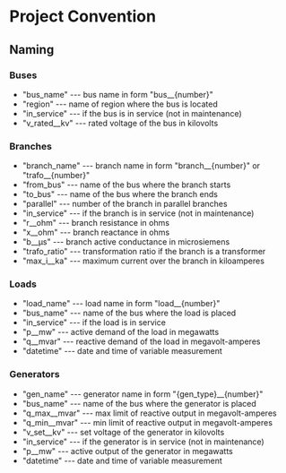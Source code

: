 # Project Convention

## Naming

### Buses

- "bus_name" --- bus name in form "bus__{number}"
- "region" --- name of region where the bus is located
- "in_service" --- if the bus is in service (not in maintenance)
- "v_rated__kv" --- rated voltage of the bus in kilovolts

### Branches

- "branch_name" --- branch name in form "branch__{number}" or "trafo__{number}"
- "from_bus" --- name of the bus where the branch starts
- "to_bus" --- name of the bus where the branch ends
- "parallel" --- number of the branch in parallel branches
- "in_service" --- if the branch is in service (not in maintenance)
- "r__ohm" --- branch resistance in ohms
- "x__ohm" --- branch reactance in ohms
- "b__µs" --- branch active conductance in microsiemens
- "trafo_ratio" --- transformation ratio if the branch is a transformer
- "max_i__ka" --- maximum current over the branch in kiloamperes

### Loads

- "load_name" --- load name in form "load__{number}"
- "bus_name" --- name of the bus where the load is placed
- "in_service" --- if the load is in service
- "p__mw" --- active demand of the load in megawatts
- "q__mvar" --- reactive demand of the load in megavolt-amperes
- "datetime" --- date and time of variable measurement

### Generators

- "gen_name" --- generator name in form "{gen_type}__{number}"
- "bus_name" --- name of the bus where the generator is placed
- "q_max__mvar" --- max limit of reactive output in megavolt-amperes
- "q_min__mvar" --- min limit of reactive output in megavolt-amperes
- "v_set__kv" --- set voltage of the generator in kilovolts
- "in_service" --- if the generator is in service (not in maintenance)
- "p__mw" --- active output of the generator in megawatts
- "datetime" --- date and time of variable measurement
